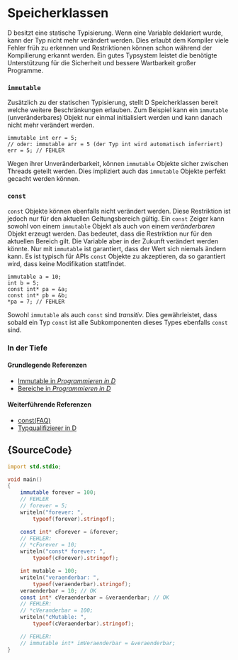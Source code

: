 # Speicherklassen

D besitzt eine statische Typisierung. Wenn eine Variable deklariert wurde, kann der
Typ nicht mehr verändert werden. Dies erlaubt dem Kompiler viele Fehler früh
zu erkennen und Restriktionen können schon während der Kompilierung erkannt werden.
Ein gutes Typsystem leistet die benötigte Unterstützung für die Sicherheit
und bessere Wartbarkeit großer Programme.

### `immutable`

Zusätzlich zu der statischen Typisierung, stellt D Speicherklassen bereit
welche weitere Beschränkungen erlauben. Zum Beispiel kann ein `immutable` (unveränderbares)
Objekt nur einmal initialisiert werden und kann danach nicht mehr verändert werden.

    immutable int err = 5;
    // oder: immutable arr = 5 (der Typ int wird automatisch inferriert)
    err = 5; // FEHLER

Wegen ihrer Unveränderbarkeit, können `immutable` Objekte sicher zwischen
Threads geteilt werden. Dies impliziert auch das `immutable` Objekte perfekt
gecacht werden können.

### `const`

`const` Objekte können ebenfalls nicht verändert werden. Diese Restriktion ist
jedoch nur für den aktuellen Geltungsbereich gültig. Ein `const` Zeiger
kann sowohl von einem `immutable` Objekt als auch von einem
_veränderbaren_ Objekt erzeugt werden.
Das bedeutet, dass die Restriktion nur für den aktuellen Bereich gilt. Die Variable
aber in der Zukunft verändert werden könnte. Nur mit `immutable` ist garantiert,
dass der Wert sich niemals ändern kann. Es ist typisch für APIs `const` Objekte
zu akzeptieren, da so garantiert wird, dass keine Modifikation stattfindet.

    immutable a = 10;
    int b = 5;
    const int* pa = &a;
    const int* pb = &b;
    *pa = 7; // FEHLER

Sowohl `immutable` als auch `const` sind _transitiv_. Dies gewährleistet, dass
sobald ein Typ `const` ist alle Subkomponenten dieses Types ebenfalls `const` sind.

### In der Tiefe

#### Grundlegende Referenzen

- [Immutable in _Programmieren in D_](http://ddili.org/ders/d.en/const_and_immutable.html)
- [Bereiche in _Programmieren in D_](http://ddili.org/ders/d.en/name_space.html)

#### Weiterführende Referenzen

- [const(FAQ)](https://dlang.org/const-faq.html)
- [Typqualifizierer in D](https://dlang.org/spec/const3.html)

## {SourceCode}

```d
import std.stdio;

void main()
{
    immutable forever = 100;
    // FEHLER
    // forever = 5;
    writeln("forever: ",
        typeof(forever).stringof);

    const int* cForever = &forever;
    // FEHLER:
    // *cForever = 10;
    writeln("const* forever: ",
        typeof(cForever).stringof);

    int mutable = 100;
    writeln("veraenderbar: ",
        typeof(veraenderbar).stringof);
    veraenderbar = 10; // OK
    const int* cVeraenderbar = &veraenderbar; // OK
    // FEHLER:
    // *cVeranderbar = 100;
    writeln("cMutable: ",
        typeof(cVeraenderbar).stringof);

    // FEHLER:
    // immutable int* imVeraenderbar = &veraenderbar;
}
```
